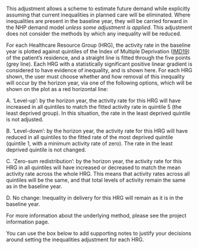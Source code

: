 This adjustment allows a scheme to estimate future demand while explicitly assuming that current inequalities in planned care will be eliminated.  Where inequalities are present in the baseline year, they will be carried forward in the NHP demand model *unless some adjustment is applied*. This adjustment does not consider the methods by which any inequality will be reduced. 

For each Healthcare Resource Group (HRG), the activity rate in the baseline year is plotted against quintiles of the Index of Multiple Deprivation ([IMD19](https://www.gov.uk/government/statistics/english-indices-of-deprivation-2019)) of the patient’s residence, and a straight line is fitted through the five points (grey line). Each HRG with a statistically significant positive linear gradient is considered to have evidence of inequality, and is shown here.  For each HRG shown, the user must choose whether and how removal of this inequality will occur by the horizon year, via one of the following options, which will be shown on the plot as a red horizontal line:  

A.  ‘Level-up’: by the horizon year, the activity rate for this HRG will have increased in all quintiles to match the fitted activity rate in quintile 5 (the least deprived group). In this situation, the rate in the least deprived quintile is not adjusted. 

B.  ‘Level-down’: by the horizon year, the activity rate for this HRG will have reduced in all quintiles to the fitted rate of the most deprived quintile (quintile 1, with a minimum activity rate of zero). The rate in the least deprived quintile is not changed. 

C.  ‘Zero-sum redistribution’: by the horizon year, the activity rate for this HRG in all quintiles will have increased or decreased to match the mean activity rate across the whole HRG. This means that activity rates across all quintiles will be the same, and that total levels of activity remain the same as in the baseline year. 

D.  No change: Inequality in delivery for this HRG will remain as it is in the baseline year. 

For more information about the underlying method, please see the project information page.

You can use the box below to add supporting notes to justify your decisions around setting the inequalities adjustment for each HRG. 
